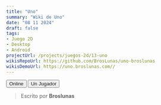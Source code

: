 ```yaml
---
title: "Uno"
summary: "Wiki de Uno"
date: "08 11 2024"
draft: false
tags:
- Juego 2D
- Desktop
- Android
projectUrl: /projects/juegos-2d/13-uno
wikisRepoUrl: https://github.com/BrosLunas/uno-broslunas
wikisDemoUrl: https://uno.broslunas.com//
---
```

<div id="ctaButtons" class='animated flex flex-wrap gap-4 justify-center mt-5'>
    <button class="option animated flex flex-wrap gap-4 justify-center mt-5"><a style="text-decoration: none;" class="py-2 px-4 rounded truncate text-xs md:text-sm lg:text-base bg-neutral-200 dark:bg-neutral-400 text-black dark:text-black hover:opacity-75 blend" href="./online/">Online</a></button>
    <button class="option animated flex flex-wrap gap-4 justify-center mt-5"><a style="text-decoration: none;" class="py-2 px-4 rounded truncate text-xs md:text-sm lg:text-base bg-neutral-200 dark:bg-neutral-400 text-black dark:text-black hover:opacity-75 blend" href="./un-jugador/">Un Jugador</a></button>
</div>

> Escrito por **Broslunas**
